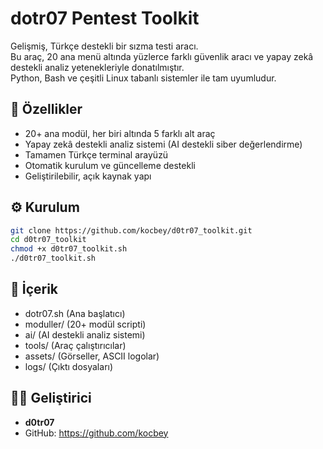 
# dotr07 Pentest Toolkit

Gelişmiş, Türkçe destekli bir sızma testi aracı.  
Bu araç, 20 ana menü altında yüzlerce farklı güvenlik aracı ve yapay zekâ destekli analiz yetenekleriyle donatılmıştır.  
Python, Bash ve çeşitli Linux tabanlı sistemler ile tam uyumludur.

## 🚀 Özellikler
- 20+ ana modül, her biri altında 5 farklı alt araç
- Yapay zekâ destekli analiz sistemi (AI destekli siber değerlendirme)
- Tamamen Türkçe terminal arayüzü
- Otomatik kurulum ve güncelleme destekli
- Geliştirilebilir, açık kaynak yapı

## ⚙️ Kurulum
```bash
git clone https://github.com/kocbey/d0tr07_toolkit.git
cd d0tr07_toolkit
chmod +x d0tr07_toolkit.sh
./d0tr07_toolkit.sh
```

## 📁 İçerik
- dotr07.sh (Ana başlatıcı)
- moduller/ (20+ modül scripti)
- ai/ (AI destekli analiz sistemi)
- tools/ (Araç çalıştırıcılar)
- assets/ (Görseller, ASCII logolar)
- logs/ (Çıktı dosyaları)

## 👨‍💻 Geliştirici
- **d0tr07**
- GitHub: https://github.com/kocbey
